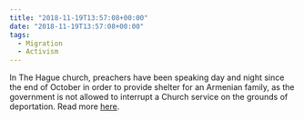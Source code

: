 ```yaml
---
title: "2018-11-19T13:57:08+00:00"
date: "2018-11-19T13:57:08+00:00"
tags:
  - Migration
  - Activism
---
```


In The Hague church, preachers have been speaking day and night since the end of October in order to provide shelter for an Armenian family, as the government is not allowed to interrupt a Church service on the grounds of deportation. Read more [here](https://web.archive.org/web/20200828100429/https://nos.nl/artikel/2259452-marathon-kerkdienst-in-de-haagse-bethelkerk-duurt-al-3-weken.html).
